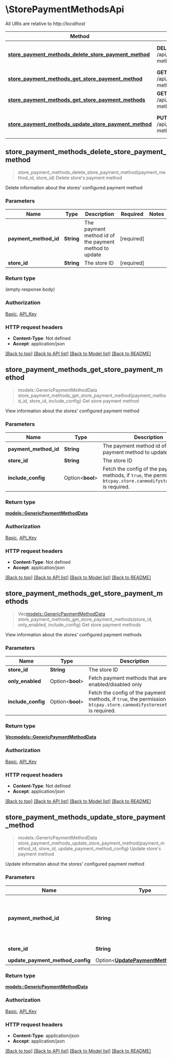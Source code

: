 # \StorePaymentMethodsApi

All URIs are relative to *http://localhost*

Method | HTTP request | Description
------------- | ------------- | -------------
[**store_payment_methods_delete_store_payment_method**](StorePaymentMethodsApi.md#store_payment_methods_delete_store_payment_method) | **DELETE** /api/v1/stores/{storeId}/payment-methods/{paymentMethodId} | Delete store's payment method
[**store_payment_methods_get_store_payment_method**](StorePaymentMethodsApi.md#store_payment_methods_get_store_payment_method) | **GET** /api/v1/stores/{storeId}/payment-methods/{paymentMethodId} | Get store payment method
[**store_payment_methods_get_store_payment_methods**](StorePaymentMethodsApi.md#store_payment_methods_get_store_payment_methods) | **GET** /api/v1/stores/{storeId}/payment-methods | Get store payment methods
[**store_payment_methods_update_store_payment_method**](StorePaymentMethodsApi.md#store_payment_methods_update_store_payment_method) | **PUT** /api/v1/stores/{storeId}/payment-methods/{paymentMethodId} | Update store's payment method



## store_payment_methods_delete_store_payment_method

> store_payment_methods_delete_store_payment_method(payment_method_id, store_id)
Delete store's payment method

Delete information about the stores' configured payment method

### Parameters


Name | Type | Description  | Required | Notes
------------- | ------------- | ------------- | ------------- | -------------
**payment_method_id** | **String** | The payment method id of the payment method to update | [required] |
**store_id** | **String** | The store ID | [required] |

### Return type

 (empty response body)

### Authorization

[Basic](../README.md#Basic), [API_Key](../README.md#API_Key)

### HTTP request headers

- **Content-Type**: Not defined
- **Accept**: application/json

[[Back to top]](#) [[Back to API list]](../README.md#documentation-for-api-endpoints) [[Back to Model list]](../README.md#documentation-for-models) [[Back to README]](../README.md)


## store_payment_methods_get_store_payment_method

> models::GenericPaymentMethodData store_payment_methods_get_store_payment_method(payment_method_id, store_id, include_config)
Get store payment method

View information about the stores' configured payment method

### Parameters


Name | Type | Description  | Required | Notes
------------- | ------------- | ------------- | ------------- | -------------
**payment_method_id** | **String** | The payment method id of the payment method to update | [required] |
**store_id** | **String** | The store ID | [required] |
**include_config** | Option<**bool**> | Fetch the config of the payment methods, if `true`, the permission `btcpay.store.canmodifystoresettings` is required. |  |

### Return type

[**models::GenericPaymentMethodData**](GenericPaymentMethodData.md)

### Authorization

[Basic](../README.md#Basic), [API_Key](../README.md#API_Key)

### HTTP request headers

- **Content-Type**: Not defined
- **Accept**: application/json

[[Back to top]](#) [[Back to API list]](../README.md#documentation-for-api-endpoints) [[Back to Model list]](../README.md#documentation-for-models) [[Back to README]](../README.md)


## store_payment_methods_get_store_payment_methods

> Vec<models::GenericPaymentMethodData> store_payment_methods_get_store_payment_methods(store_id, only_enabled, include_config)
Get store payment methods

View information about the stores' configured payment methods

### Parameters


Name | Type | Description  | Required | Notes
------------- | ------------- | ------------- | ------------- | -------------
**store_id** | **String** | The store ID | [required] |
**only_enabled** | Option<**bool**> | Fetch payment methods that are enabled/disabled only |  |
**include_config** | Option<**bool**> | Fetch the config of the payment methods, if `true`, the permission `btcpay.store.canmodifystoresettings` is required. |  |

### Return type

[**Vec<models::GenericPaymentMethodData>**](GenericPaymentMethodData.md)

### Authorization

[Basic](../README.md#Basic), [API_Key](../README.md#API_Key)

### HTTP request headers

- **Content-Type**: Not defined
- **Accept**: application/json

[[Back to top]](#) [[Back to API list]](../README.md#documentation-for-api-endpoints) [[Back to Model list]](../README.md#documentation-for-models) [[Back to README]](../README.md)


## store_payment_methods_update_store_payment_method

> models::GenericPaymentMethodData store_payment_methods_update_store_payment_method(payment_method_id, store_id, update_payment_method_config)
Update store's payment method

Update information about the stores' configured payment method

### Parameters


Name | Type | Description  | Required | Notes
------------- | ------------- | ------------- | ------------- | -------------
**payment_method_id** | **String** | The payment method id of the payment method to update | [required] |
**store_id** | **String** | The store ID | [required] |
**update_payment_method_config** | Option<[**UpdatePaymentMethodConfig**](UpdatePaymentMethodConfig.md)> |  |  |

### Return type

[**models::GenericPaymentMethodData**](GenericPaymentMethodData.md)

### Authorization

[Basic](../README.md#Basic), [API_Key](../README.md#API_Key)

### HTTP request headers

- **Content-Type**: application/json
- **Accept**: application/json

[[Back to top]](#) [[Back to API list]](../README.md#documentation-for-api-endpoints) [[Back to Model list]](../README.md#documentation-for-models) [[Back to README]](../README.md)

